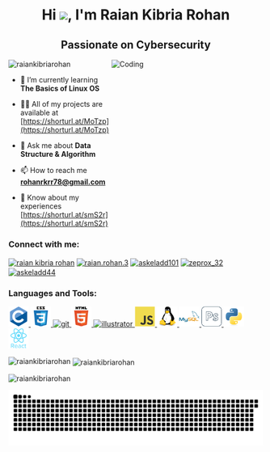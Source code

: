 <h1 align="center">Hi <img src="https://media3.giphy.com/media/v1.Y2lkPTc5MGI3NjExeGRpcmlnNG1wOGswYnpjOTg1a3o2dDJzODNmc3J2OXFoamF3eXNkcyZlcD12MV9pbnRlcm5hbF9naWZfYnlfaWQmY3Q9Zw/6PDvuMqHyayPK/giphy.gif" width="30px">, I'm Raian Kibria Rohan</h1>

<h2 align="center">Passionate on Cybersecurity</h2>
<img align="right" alt="Coding" width="300" height="300" src="https://media1.tenor.com/m/QWB9MQaMVKMAAAAd/cat-type.gif">
<p align="left"> <img src="https://komarev.com/ghpvc/?username=raiankibriarohan&label=Profile%20views&color=0e75b6&style=flat" alt="raiankibriarohan" /> </p>

- 🌱 I’m currently learning **The Basics of Linux OS**

- 👨‍💻 All of my projects are available at [https://shorturl.at/MoTzp](https://shorturl.at/MoTzp)

- 💬 Ask me about **Data Structure & Algorithm**

- 📫 How to reach me **rohanrkrr78@gmail.com**

- 📄 Know about my experiences [https://shorturl.at/smS2r](https://shorturl.at/smS2r)

<h3 align="left">Connect with me:</h3>
<p align="left">
<a href="https://linkedin.com/in/raian kibria rohan" target="blank"><img align="center" src="https://raw.githubusercontent.com/rahuldkjain/github-profile-readme-generator/master/src/images/icons/Social/linked-in-alt.svg" alt="raian kibria rohan" height="30" width="40" /></a>
<a href="https://fb.com/raian.rohan.3" target="blank"><img align="center" src="https://raw.githubusercontent.com/rahuldkjain/github-profile-readme-generator/master/src/images/icons/Social/facebook.svg" alt="raian.rohan.3" height="30" width="40" /></a>
<a href="https://instagram.com/askeladd101" target="blank"><img align="center" src="https://raw.githubusercontent.com/rahuldkjain/github-profile-readme-generator/master/src/images/icons/Social/instagram.svg" alt="askeladd101" height="30" width="40" /></a>
<a href="https://www.leetcode.com/zeprox_32" target="blank"><img align="center" src="https://raw.githubusercontent.com/rahuldkjain/github-profile-readme-generator/master/src/images/icons/Social/leet-code.svg" alt="zeprox_32" height="30" width="40" /></a>
<a href="https://discord.gg/askeladd44" target="blank"><img align="center" src="https://raw.githubusercontent.com/rahuldkjain/github-profile-readme-generator/master/src/images/icons/Social/discord.svg" alt="askeladd44" height="30" width="40" /></a>
</p>

<h3 align="left">Languages and Tools:</h3>
<p align="left"> <a href="https://www.cprogramming.com/" target="_blank" rel="noreferrer"> <img src="https://raw.githubusercontent.com/devicons/devicon/master/icons/c/c-original.svg" alt="c" width="40" height="40"/> </a> <a href="https://www.w3schools.com/css/" target="_blank" rel="noreferrer"> <img src="https://raw.githubusercontent.com/devicons/devicon/master/icons/css3/css3-original-wordmark.svg" alt="css3" width="40" height="40"/> </a> <a href="https://git-scm.com/" target="_blank" rel="noreferrer"> <img src="https://www.vectorlogo.zone/logos/git-scm/git-scm-icon.svg" alt="git" width="40" height="40"/> </a> <a href="https://www.w3.org/html/" target="_blank" rel="noreferrer"> <img src="https://raw.githubusercontent.com/devicons/devicon/master/icons/html5/html5-original-wordmark.svg" alt="html5" width="40" height="40"/> </a> <a href="https://www.adobe.com/in/products/illustrator.html" target="_blank" rel="noreferrer"> <img src="https://www.vectorlogo.zone/logos/adobe_illustrator/adobe_illustrator-icon.svg" alt="illustrator" width="40" height="40"/> </a> <a href="https://developer.mozilla.org/en-US/docs/Web/JavaScript" target="_blank" rel="noreferrer"> <img src="https://raw.githubusercontent.com/devicons/devicon/master/icons/javascript/javascript-original.svg" alt="javascript" width="40" height="40"/> </a> <a href="https://www.linux.org/" target="_blank" rel="noreferrer"> <img src="https://raw.githubusercontent.com/devicons/devicon/master/icons/linux/linux-original.svg" alt="linux" width="40" height="40"/> </a> <a href="https://www.mysql.com/" target="_blank" rel="noreferrer"> <img src="https://raw.githubusercontent.com/devicons/devicon/master/icons/mysql/mysql-original-wordmark.svg" alt="mysql" width="40" height="40"/> </a> <a href="https://www.photoshop.com/en" target="_blank" rel="noreferrer"> <img src="https://raw.githubusercontent.com/devicons/devicon/master/icons/photoshop/photoshop-line.svg" alt="photoshop" width="40" height="40"/> </a> <a href="https://www.python.org" target="_blank" rel="noreferrer"> <img src="https://raw.githubusercontent.com/devicons/devicon/master/icons/python/python-original.svg" alt="python" width="40" height="40"/> </a> <a href="https://reactjs.org/" target="_blank" rel="noreferrer"> <img src="https://raw.githubusercontent.com/devicons/devicon/master/icons/react/react-original-wordmark.svg" alt="react" width="40" height="40"/> </a> </p>

<p><img align="left" src="https://github-readme-stats.vercel.app/api/top-langs?username=raiankibriarohan&show_icons=true&locale=en&layout=compact" alt="raiankibriarohan" /></p>

<p>&nbsp;<img align="center" src="https://github-readme-stats.vercel.app/api?username=raiankibriarohan&show_icons=true&locale=en" alt="raiankibriarohan" /></p>

<p><img align="center" src="https://github-readme-streak-stats.herokuapp.com/?user=raiankibriarohan&" alt="raiankibriarohan" /></p>

<picture>
  <source media="(prefers-color-scheme: dark)" srcset="https://raw.githubusercontent.com/RaianKibriaRohan/RaianKibriaRohan/output/github-snake-dark.svg" />
  <source media="(prefers-color-scheme: light)" srcset="https://raw.githubusercontent.com/RaianKibriaRohan/RaianKibriaRohan/output/github-snake.svg" />
  <img alt="github-snake" src="https://raw.githubusercontent.com/RaianKibriaRohan/RaianKibriaRohan/output/github-snake.svg" />
</picture>
